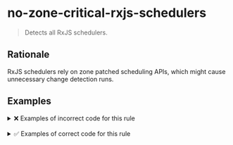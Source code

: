 # no-zone-critical-rxjs-schedulers

> Detects all RxJS schedulers.

## Rationale

RxJS schedulers rely on zone patched scheduling APIs, which might cause unnecessary change detection runs.

## Examples

<details>
<summary>❌ Examples of incorrect code for this rule</summary>

```ts
import { interval, animationFrameScheduler } from 'rxjs';
import { observeOn } from 'rxjs/operators';

const someDiv = document.querySelector('#someDiv');
interval(10)
  .pipe(observeOn(animationFrameScheduler))
  .subscribe((val) => {
    someDiv.style.height = val + 'px';
  });
```

```ts
import { interval, asyncScheduler } from 'rxjs';
import { observeOn } from 'rxjs/operators';

interval(10).pipe(observeOn(asyncScheduler)).subscribe(console.log);
```

</details>

<br />

<details>
<summary>✅ Examples of correct code for this rule</summary>

```ts
import { interval } from 'rxjs';
import { observeOn } from 'rxjs/operators';
import { asyncScheduler } from '@rx-angular/cdk/zone-less';

interval(10).pipe(observeOn(asyncScheduler)).subscribe(console.log);
```

</details>
